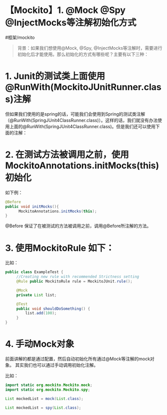 # 【Mockito】1. @Mock @Spy @InjectMocks等注解初始化方式
#框架/mockito

> 背景：如果我们想使用@Mock, @Spy, @InjectMocks等注解时，需要进行初始化后才能使用。那么初始化的方式有哪些呢？主要有以下三种：  

# 1. Junit的测试类上面使用@RunWith(MockitoJUnitRunner.class)注解
但如果我们使用的是spring的话，可能我们会使用到Spring的测试类注解（@RunWith(SpringJUnit4ClassRunner.class)）。这样的话，我们就没有办法使用上面的@RunWith(SpringJUnit4ClassRunner.class)。但是我们还可以使用下面的注解：

# 2. 在测试方法被调用之前，使用MockitoAnnotations.initMocks(this)初始化
如下例：
```java
@Before
public void initMocks(){
	  MockitoAnnotations.initMocks(this);
}
```

@Before 保证了在被测试的方法被调用之前，调用@Before所注解的方法。

# 3. 使用MockitoRule 如下：
比如：
```java
public class ExampleTest {
     //Creating new rule with recommended Strictness setting
     @Rule public MockitoRule rule = MockitoJUnit.rule();

     @Mock
     private List list;

     @Test
     public void shouldDoSomething() {
         list.add(100);
     }
}
```


# 4. 手动Mock对象
前面讲解的都是通过配置，然后自动初始化所有通过@Mock等注解的mock对象。 其实我们也可以通过手动调用初始化注解。

比如：

```java
import static org.mockito.Mockito.mock;
import static org.mockito.Mockito.spy;

List mockedList = mock(List.class);

List mockedList = spy(List.class);
```


